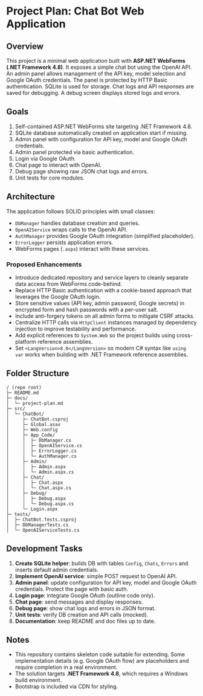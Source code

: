 # Project Plan: Chat Bot Web Application

## Overview

This project is a minimal web application built with **ASP.NET WebForms (.NET Framework 4.8)**. It exposes a simple chat bot using the OpenAI API. An admin panel allows management of the API key, model selection and Google OAuth credentials. The panel is protected by HTTP Basic authentication. SQLite is used for storage. Chat logs and API responses are saved for debugging. A debug screen displays stored logs and errors.

## Goals

1. Self-contained ASP.NET WebForms site targeting .NET Framework 4.8.
2. SQLite database automatically created on application start if missing.
3. Admin panel with configuration for API key, model and Google OAuth credentials.
4. Admin panel protected via basic authentication.
5. Login via Google OAuth.
6. Chat page to interact with OpenAI.
7. Debug page showing raw JSON chat logs and errors.
8. Unit tests for core modules.

## Architecture

The application follows SOLID principles with small classes:

- `DbManager` handles database creation and queries.
- `OpenAIService` wraps calls to the OpenAI API.
- `AuthManager` provides Google OAuth integration (simplified placeholder).
- `ErrorLogger` persists application errors.
- WebForms pages (`.aspx`) interact with these services.

### Proposed Enhancements

- Introduce dedicated repository and service layers to cleanly separate data
  access from WebForms code-behind.
- Replace HTTP Basic authentication with a cookie-based approach that leverages
  the Google OAuth login.
- Store sensitive values (API key, admin password, Google secrets) in encrypted
  form and hash passwords with a per-user salt.
- Include anti-forgery tokens on all admin forms to mitigate CSRF attacks.
- Centralize HTTP calls via `HttpClient` instances managed by dependency
  injection to improve testability and performance.
- Add explicit references to `System.Web` so the project builds using
  cross-platform reference assemblies.
- Set `<LangVersion>8.0</LangVersion>` so modern C# syntax like `using var`
  works when building with .NET Framework reference assemblies.

## Folder Structure

```
/ (repo root)
├─ README.md
├─ docs/
│  └─ project-plan.md
├─ src/
│  └─ ChatBot/
│     ├─ ChatBot.csproj
│     ├─ Global.asax
│     ├─ Web.config
│     ├─ App_Code/
│     │  ├─ DbManager.cs
│     │  ├─ OpenAIService.cs
│     │  ├─ ErrorLogger.cs
│     │  └─ AuthManager.cs
│     ├─ Admin/
│     │  ├─ Admin.aspx
│     │  └─ Admin.aspx.cs
│     ├─ Chat/
│     │  ├─ Chat.aspx
│     │  └─ Chat.aspx.cs
│     ├─ Debug/
│     │  ├─ Debug.aspx
│     │  └─ Debug.aspx.cs
│     └─ Login.aspx
├─ tests/
│  ├─ ChatBot.Tests.csproj
│  ├─ DbManagerTests.cs
│  └─ OpenAIServiceTests.cs
```

## Development Tasks

1. **Create SQLite helper**: builds DB with tables `Config`, `Chats`, `Errors` and inserts default admin credentials.
2. **Implement OpenAI service**: simple POST request to OpenAI API.
3. **Admin panel**: update configuration for API key, model and Google OAuth credentials. Protect the page with basic auth.
4. **Login page**: integrate Google OAuth (outline code only).
5. **Chat page**: send messages and display responses.
6. **Debug page**: show chat logs and errors in JSON format.
7. **Unit tests**: verify DB creation and API calls (mocked).
8. **Documentation**: keep README and doc files up to date.

## Notes

- This repository contains skeleton code suitable for extending. Some implementation details (e.g. Google OAuth flow) are placeholders and require completion in a real environment.
- The solution targets **.NET Framework 4.8**, which requires a Windows build environment.
- Bootstrap is included via CDN for styling.

